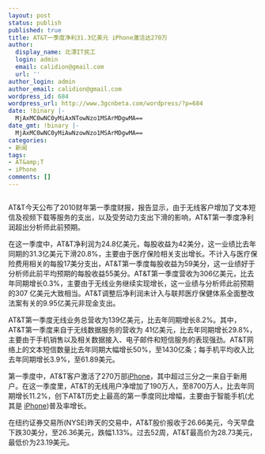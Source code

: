 ```yaml
---
layout: post
status: publish
published: true
title: AT&T一季度净利31.3亿美元 iPhone激活达270万
author:
  display_name: 北漂IT民工
  login: admin
  email: calidion@gmail.com
  url: ''
author_login: admin
author_email: calidion@gmail.com
wordpress_id: 684
wordpress_url: http://www.3gcnbeta.com/wordpress/?p=684
date: !binary |-
  MjAxMC0wNC0yMiAxNTowNzo1MSArMDgwMA==
date_gmt: !binary |-
  MjAxMC0wNC0yMiAwNzowNzo1MSArMDgwMA==
categories:
- 新闻
tags:
- AT&amp;T
- iPhone
comments: []
---
```

<p><img src="http://resource.weiphone.com/resource/h002/h97/img201004221256510.jpg" border="0" alt="" /></p>
<p>AT&amp;T今天公布了2010财年第一季度财报，报告显示，由于无线客户增加了文本短信及视频下载等服务的支出，以及受劳动力支出下滑的影响，AT&amp;T第一季度净利润超出分析师此前预期。</p>
<p>在这一季度中，AT&amp;T净利润为24.8亿美元，每股收益为42美分，这一业绩比去年同期的31.3亿美元下滑20.8%，主要由于医疗保险相关支出增长。不计入与医疗保险费用相关的每股17美分支出，AT&amp;T第一季度每股收益为59美分，这一业绩好于分析师此前平均预期的每股收益55美分。AT&amp;T第一季度营收为306亿美元，比去年同期增长0.3%，主要由于无线业务继续实现增长，这一业绩与分析师此前预期的307 亿美元大致相当。AT&amp;T调整后净利润未计入与联邦医疗保健体系全面整改法案有关的9.95亿美元非现金支出。</p>
<p>AT&amp;T第一季度无线业务总营收为139亿美元，比去年同期增长8.2%。其中，AT&amp;T第一季度来自于无线数据服务的营收为 41亿美元，比去年同期增长29.8%，主要由于手机销售以及相关数据接入、电子邮件和短信服务的表现强劲。AT&amp;T网络上的文本短信数量比去年同期大幅增长50%，至1430亿条；每手机平均收入比去年同期增长3.9%，至61.89美元。</p>
<p>第一季度中，AT&amp;T客户激活了270万部<a href="http://iphone.weiphone.com/">iPhone</a>，其中超过三分之一来自于新用户。在这一季度里，AT&amp;T的无线用户净增加了190万人，至8700万人，比去年同期增长11.2%，创下AT&amp;T历史上最高的第一季度同比增幅，主要由于智能手机(尤其是&nbsp;<a href="http://iphone.weiphone.com/">iPhone</a>)普及率增长。</p>
<p>在纽约证券交易所(NYSE)昨天的交易中，AT&amp;T股价报收于26.66美元，今天早盘下跌30美分，至26.36美元，跌幅1.13%。过去52周，AT&amp;T最高价为28.73美元，最低价为23.19美元。</p>
